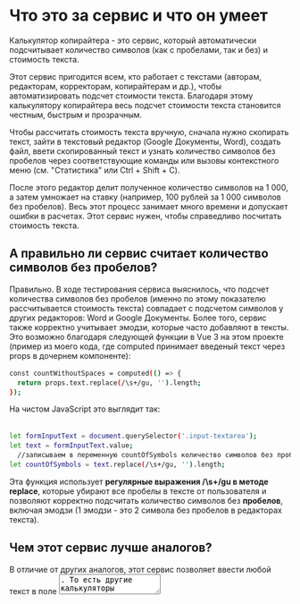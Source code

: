 # Что это за сервис и что он умеет

Калькулятор копирайтера - это сервис, который автоматически подсчитывает количество символов (как с пробелами, так и без) и стоимость текста.

Этот сервис пригодится всем, кто работает с текстами (авторам, редакторам, корректорам, копирайтерам и др.), чтобы автоматизировать подсчет стоимости текста. Благодаря этому калькулятору копирайтера весь подсчет стоимости текста становится честным, быстрым и прозрачным.

Чтобы рассчитать стоимость текста вручную, сначала нужно скопирать текст, зайти в текстовый редактор (Google Документы, Word), создать файл, ввети скопированный текст и узнать количество символов без пробелов через соответствующие команды или вызовы контекстного меню (см. "Статистика" или Ctrl + Shift + C).

После этого редактор делит полученное количество символов на 1 000, а затем умножает на ставку (например, 100 рублей за 1 000 символов без пробелов). Весь этот процесс занимает много времени и допускает ошибки в расчетах. Этот сервис нужен, чтобы справедливо посчитать стоимость текста.

## А правильно ли сервис считает количество символов без пробелов?

Правильно. В ходе тестирования сервиса выяснилось, что подсчет количества символов без пробелов (именно по этому показателю рассчитывается стоимость текста) совпадает с подсчетом символов у других редакторов: Word и Google Документы. Более того, сервис также корректно учитывает эмодзи, которые часто добавляют в тексты. Это возможно благодаря следующей функции в Vue 3 на этом проекте (пример из моего кода, где computed принимает введеный текст через props в дочернем компоненте):

```sh
const countWithoutSpaces = computed(() => {
  return props.text.replace(/\s+/gu, '').length;
});
```

На чистом JavaScript это выглядит так:

```sh

let formInputText = document.querySelector('.input-textarea');
let text = formInputText.value;
  //записываем в переменную countOfSymbols количество символов без пробелов
let countOfSymbols = text.replace(/\s+/gu, '').length;

```

Эта функция использует **регулярные выражения /\s+/gu в методе replace**, которые убирают все пробелы в тексте от пользователя и позволяют корректно подсчитать количество символов без **пробелов**, включая эмодзи (1 эмодзи - это 2 символа без пробелов в редакторах текста).

## Чем этот сервис лучше аналогов?

В отличие от других аналогов, этот сервис позволяет ввести любой текст в поле <textarea>. То есть другие калькуляторы предлагают рассчитать стоимость только тогда, когда пользователь уже знает количество символов без пробелов. Этот же сервис может сразу и посчитать размер текста (количество символов без пробелов), и его стоимость.

# Стек используемых технологий

- Фреймворк Vue 3 (версия 3.4.29): Composition API
- Сборщик Vite (версия 5.3.1)
- Фреймворк Tailwind для CSS-стилей (3.4.4), а также плагин prettier-plugin-tailwindcss (версия 0.6.5) для автоматического распределения классов в строгом порядке
- Библиотека GSAP для анимации подсчета количества символов (версия 3.12.5)
- Eslint (версия 8.57.0)
- Prettier (версия 3.3.3)

Подробнее о технологиях можно узнать в файлах проекта (.json)

Также к проекту подключены инструменты разработчика Vue (Vue DevTools
v7.3.2)

# Как запустить проект

Чтобы запустить проект локально, вам потребуется скачать архив репозитория и открыть папку pet-vue в своем редакторе. Затем введите в консоль следующую команду, если у вас не скачены пакеты

```sh
npm install
```

Чтобы открыть проект в бразуере, введите следующую команду

```sh
npm run dev
```

И перейдите на указанный localhost. Вы должны увидеть следующий экран калькулятора

<kbd>
<img src='/public/ScreenCalculator.png' alt='Скриншот калькулятора копирайтера'>
</kbd>

Также вы можете запустить проект на CodeSandbox. Для этого перейдите по следующей ссылке

https://codesandbox.io/p/github/nickshamrock/pet-vue/main?import=true&embed=1&file=%2F.eslintrc.cjs

Возможно, потребуется авторизация на сайте. Если после установки зависимостей проект не открывается в окне (например, Preview: 2222, ошибка 502), то кликните
на "Start from the editor" в этом же окне. Проект должен развернуться на dev:5173

Также вы можете оценить калькулятор копирайтера на чистом JavaScript, CSS и HTML по ссылке

https://github.com/nickshamrock/pet-project

Дизайн и функционал этого калькулятора отличается от сервиса на Vue 3, однако одинаково корректно подсчитывает количество символов в тексте и его стоимость

## Автор

nickshamrock

Telegram: @nickshamrock https://t.me/NickShamrock

E-mail: nickshamrock1997@gmail.com
